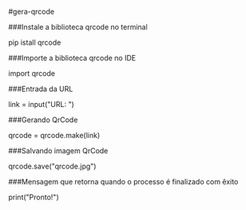 #gera-qrcode

<tr>

###Instale a biblioteca qrcode no terminal

pip istall qrcode

###Importe a biblioteca qrcode no IDE

import qrcode

###Entrada da URL

link = input("URL: ")

###Gerando QrCode

qrcode = qrcode.make(link)

###Salvando imagem QrCode

qrcode.save("qrcode.jpg")

###Mensagem que retorna quando o processo é finalizado com êxito

print("Pronto!")
